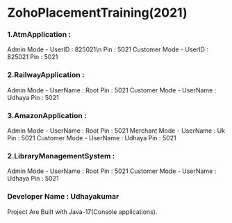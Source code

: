 # ZohoPlacementTraining(2021)
### 1.AtmApplication :
Admin Mode    - UserID : 825021\n
                Pin    : 5021
Customer Mode - UserID : 825021
                Pin    : 5021   

### 2.RailwayApplication :
Admin Mode    - UserName : Root
                Pin      : 5021
Customer Mode - UserName : Udhaya
                Pin      : 5021   
                
### 3.AmazonApplication :
Admin Mode    - UserName : Root
                Pin      : 5021
Merchant Mode - UserName : Uk
                Pin      : 5021 
Customer Mode - UserName : Udhaya
                Pin      : 5021   

### 2.LibraryManagementSystem :
Admin Mode    - UserName : Root
                Pin      : 5021
Customer Mode - UserName : Udhaya
                Pin      : 5021                                            
### Developer Name : Udhayakumar 
Project Are Built with Java-17(Console applications).
